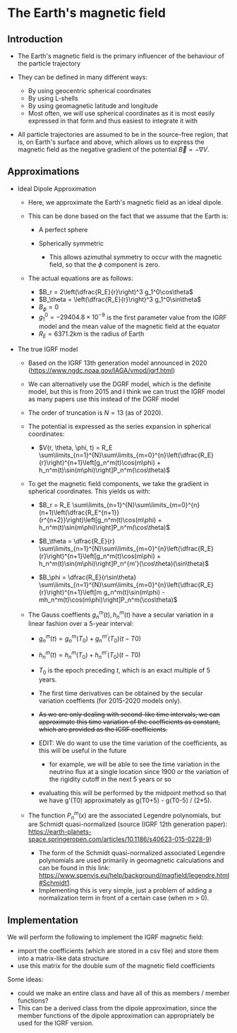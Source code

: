 # The Earth's magnetic field

## Introduction

- The Earth's magnetic field is the primary influencer of the behaviour of the particle trajectory
- They can be defined in many different ways:

  - By using geocentric spherical coordinates
  - By using L-shells
  - By using geomagnetic latitude and longitude
  - Most often, we will use spherical coordinates as it is most easily expressed in that form and thus easiest to integrate it with

- All particle trajectories are assumed to be in the source-free region, that is, on Earth's surface and above, which allows us to express the magnetic field as the negative gradient of the potential $\vec{B} = -\nabla V$.

## Approximations

- Ideal Dipole Approximation

  - Here, we approximate the Earth's magnetic field as an ideal dipole.

  - This can be done based on the fact that we assume that the Earth is:

    - A perfect sphere
    - Spherically symmetric

      - This allows azimuthal symmetry to occur with the magnetic field, so that the $\phi$ component is zero.

  - The actual equations are as follows:

    - $B_r = 2\left(\dfrac{R_E}{r}\right)^3 g_1^0\cos\theta$
    - $B_\theta = \left(\dfrac{R_E}{r}\right)^3 g_1^0\sin\theta$
    - $B_\phi = 0$
    - $g_1^0 = -29404.8\times10^{-9}$ is the first parameter value from the IGRF model and the mean value of the magnetic field at the equator
    - $R_E = 6371.2\text{km}$ is the radius of Earth

- The true IGRF model

  - Based on the IGRF 13th generation model announced in 2020 (<https://www.ngdc.noaa.gov/IAGA/vmod/igrf.html>)

  - We can alternatively use the DGRF model, which is the definite model, but this is from 2015 and I think we can trust the IGRF model as many papers use this instead of the DGRF model

  - The order of truncation is $N=13$ (as of 2020).

  - The potential is expressed as the series expansion in spherical coordinates:

    - $V(r, \theta, \phi, t) = R_E \sum\limits_{n=1}^{N}\sum\limits_{m=0}^{n}\left(\dfrac{R_E}{r}\right)^{n+1}\left[g_n^m(t)\cos(m\phi) + h_n^m(t)\sin(m\phi)\right]P_n^m(\cos\theta)$

  - To get the magnetic field components, we take the gradient in spherical coordinates. This yields us with:

    - $B_r = R_E \sum\limits_{n=1}^{N}\sum\limits_{m=0}^{n}(n+1)\left(\dfrac{R_E^{n+1}}{r^{n+2}}\right)\left[g_n^m(t)\cos(m\phi) + h_n^m(t)\sin(m\phi)\right]P_n^m(\cos\theta)$

    - $B_\theta = \dfrac{R_E}{r} \sum\limits_{n=1}^{N}\sum\limits_{m=0}^{n}\left(\dfrac{R_E}{r}\right)^{n+1}\left[g_n^m(t)\cos(m\phi) + h_n^m(t)\sin(m\phi)\right]P_n^{m'}(\cos\theta)(\sin\theta)$

    - $B_\phi = \dfrac{R_E}{r\sin\theta} \sum\limits_{n=1}^{N}\sum\limits_{m=0}^{n}\left(\dfrac{R_E}{r}\right)^{n+1}\left[m g_n^m(t)\sin(m\phi) - mh_n^m(t)\cos(m\phi)\right]P_n^m(\cos\theta)$

  - The Gauss coeffients $g_n^m(t), h_n^m(t)$ have a secular variation in a linear fashion over a 5-year interval:

    - $g_n^m(t) = g_n^m(T_0) + g_n^{m'}(T_0)(t-T0)$
    - $h_n^m(t) = h_n^m(T_0) + h_n^{m'}(T_0)(t-T0)$
    - $T_0$ is the epoch preceding $t$, which is an exact multiple of 5 years.
    - The first time derivatives can be obtained by the secular variation coeffients (for 2015-2020 models only).
    - ~~As we are only dealing with second-like time intervals, we can approximate this time variation of the coefficients as constant, which are provided as the IGRF coefficients.~~
    - EDIT: We do want to use the time variation of the coefficients, as this will be useful in the future

      - for example, we will be able to see the time variation in the neutrino flux at a single location since 1900 or the variation of the rigidity cutoff in the next 5 years or so

    - evaluating this will be performed by the midpoint method so that we have g'(T0) approximately as g(T0+5) - g(T0-5) / (2*5).

  - The function $P_n^m(x)$ are the associated Legendre polynomials, but are Schmidt quasi-normalized (source (IGRF 12th generation paper): <https://earth-planets-space.springeropen.com/articles/10.1186/s40623-015-0228-9>)

    - The form of the Schmidt quasi-normalized associated Legendre polynomials are used primarily in geomagnetic calculations and can be found in this link: <https://www.spenvis.eu/help/background/magfield/legendre.html#Schmidt1>.
    - Implementing this is very simple, just a problem of adding a normalization term in front of a certain case (when m > 0).

## Implementation

We will perform the following to implement the IGRF magnetic field:

- import the coefficients (which are stored in a csv file) and store them into a matrix-like data structure
- use this matrix for the double sum of the magnetic field coefficients

Some ideas:

- could we make an entire class and have all of this as members / member functions?
- This can be a derived class from the dipole approximation, since the member functions of the dipole approximation can appropriately be used for the IGRF version.
